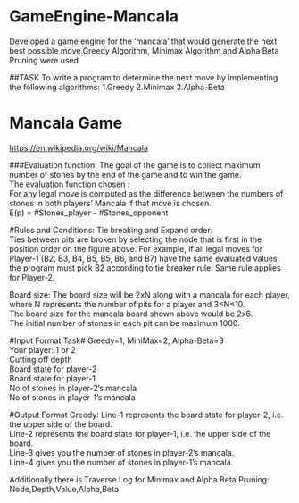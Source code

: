 # GameEngine-Mancala
 Developed a game engine for the ‘mancala’ that would generate the next best possible move.Greedy Algorithm, Minimax Algorithm and Alpha Beta Pruning were used 
 
 
##TASK
To write a program to determine the next move by implementing the following algorithms: 
1.Greedy 
2.Minimax
3.Alpha-Beta 

# Mancala Game
https://en.wikipedia.org/wiki/Mancala


###Evaluation function: 
The goal of the game is to collect maximum number of stones by the end of the game and to win the game.  
The evaluation function chosen :   
For any legal move is computed as the difference between the numbers of stones in both players’ Mancala if that move is chosen.   
E(p) = #Stones_player - #Stones_opponent 

#Rules and Conditions:
Tie breaking and Expand order:  
Ties between pits are broken by selecting the node that is first in the position order on the figure above.
 For example, if all legal moves for Player-1 (B2, B3, B4, B5, B5, B6, and B7) have the same evaluated values,   the program must pick B2 according to tie breaker rule. Same rule applies for Player-2. 

Board size: 
The board size will be 2xN along with a mancala for each player, where N represents the number of pits for a player and 3≤N≤10.   
The board size for the mancala board shown above would be 2x6.    
The initial number of stones in each pit can be maximum 1000. 



#Input Format
Task# Greedy=1, MiniMax=2, Alpha-Beta=3   
Your player: 1 or 2   
Cutting off depth    
Board state for player-2   
Board state for player-1    
No of stones in player-2’s mancala   
No of stones in player-1’s mancala 


#Output Format
Greedy: 
Line-1 represents the board state for player-2, i.e. the upper side of the board.    
Line-2 represents the board state for player-1, i.e. the upper side of the board.    
Line-3 gives you the number of stones in player-2’s mancala.   
Line-4 gives you the number of stones in player-1’s mancala.    



Additionally there is Traverse Log for Minimax and Alpha Beta Pruning:    
Node,Depth,Value,Alpha,Beta 
